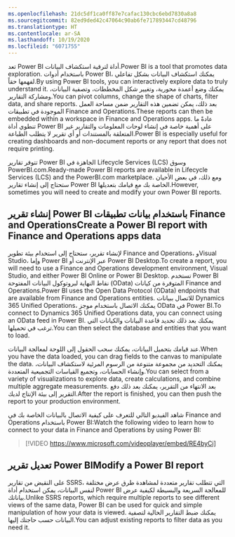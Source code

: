 ```yaml
---
ms.openlocfilehash: 21dc5df1ca0ff87e7cafac130cbc6ebd7830a8a8
ms.sourcegitcommit: 82ed9ded42c47064c90ab6fe717893447cd48796
ms.translationtype: HT
ms.contentlocale: ar-SA
ms.lasthandoff: 10/19/2020
ms.locfileid: "6071755"
---
```

<span data-ttu-id="fcdd5-101">تعد Power BI أداة لترقية استكشاف البيانات.</span><span class="sxs-lookup"><span data-stu-id="fcdd5-101">Power BI is a tool that promotes data exploration.</span></span> <span data-ttu-id="fcdd5-102">باستخدام أدوات Power BI، يمكنك استكشاف البيانات بشكل تفاعلي لفهمها حقاً.</span><span class="sxs-lookup"><span data-stu-id="fcdd5-102">By using Power BI tools, you can interactively explore data to truly understand it.</span></span> <span data-ttu-id="fcdd5-103">يمكنك وضع أعمدة محورية، وتغيير شكل المخططات، وتصفية البيانات، ومشاركة التقارير.</span><span class="sxs-lookup"><span data-stu-id="fcdd5-103">You can pivot columns, change the shape of charts, filter data, and share reports.</span></span> <span data-ttu-id="fcdd5-104">بعد ذلك، يمكن تضمين هذه التقارير ضمن مساحة العمل الموجودة في تطبيقات Finance and Operations.</span><span class="sxs-lookup"><span data-stu-id="fcdd5-104">These reports can then be embedded within a workspace in Finance and Operations apps.</span></span> <span data-ttu-id="fcdd5-105">عادةً ما تنطوي أداة Power BI على أهمية خاصة في إنشاء لوحات المعلومات والتقارير غير المتعلقة بالمستندات أو أي تقرير لا يتطلب الطباعة.</span><span class="sxs-lookup"><span data-stu-id="fcdd5-105">Power BI is especially useful for creating dashboards and non-document reports or any report that does not require printing.</span></span> 

<span data-ttu-id="fcdd5-106">تتوفر تقارير Power BI الجاهزة في Lifecycle Services ‏(LCS) وسوق PowerBI.com.</span><span class="sxs-lookup"><span data-stu-id="fcdd5-106">Ready-made Power BI reports are available in Lifecycle Services (LCS) and the PowerBI.com marketplace.</span></span> <span data-ttu-id="fcdd5-107">ومع ذلك، في بعض الأحيان ستحتاج إلى إنشاء تقارير Power BI الخاصة بك مع قيامك بتعديلها.</span><span class="sxs-lookup"><span data-stu-id="fcdd5-107">However, sometimes you will need to create and modify your own Power BI reports.</span></span> 

## <a name="create-a-power-bi-report-with-finance-and-operations-apps-data"></a><span data-ttu-id="fcdd5-108">إنشاء تقرير Power BI باستخدام بيانات تطبيقات Finance and Operations</span><span class="sxs-lookup"><span data-stu-id="fcdd5-108">Create a Power BI report with Finance and Operations apps data</span></span> 


<span data-ttu-id="fcdd5-109">لإنشاء تقرير، ستحتاج إلى استخدام بيئة تطوير Finance and Operations، وVisual Studio، وإما Power BI عبر الإنترنت أو Power BI Desktop.</span><span class="sxs-lookup"><span data-stu-id="fcdd5-109">To create a report, you will need to use a Finance and Operations development environment, Visual Studio, and either Power BI Online or Power BI Desktop.</span></span> <span data-ttu-id="fcdd5-110">تستخدم Power BI نقاط النهاية لبروتوكول البيانات المفتوحة (OData) المتوفرة من كيانات Finance and Operations.</span><span class="sxs-lookup"><span data-stu-id="fcdd5-110">Power BI uses the Open Data Protocol (OData) endpoints that are available from Finance and Operations entities.</span></span> <span data-ttu-id="fcdd5-111">للاتصال ببيانات Dynamics 365 Unified Operations، يمكنك الاتصال باستخدام موجز OData في Power BI.</span><span class="sxs-lookup"><span data-stu-id="fcdd5-111">To connect to Dynamics 365 Unified Operations data, you can connect using an OData feed in Power BI.</span></span> <span data-ttu-id="fcdd5-112">يمكنك بعد ذلك تحديد قاعدة البيانات والكيانات التي ترغب في تحميلها.</span><span class="sxs-lookup"><span data-stu-id="fcdd5-112">You can then select the database and entities that you want to load.</span></span>

<span data-ttu-id="fcdd5-113">عند قيامك بتحميل البيانات، يمكنك سحب الحقول إلى اللوحة لمعالجة البيانات.</span><span class="sxs-lookup"><span data-stu-id="fcdd5-113">When you have the data loaded, you can drag fields to the canvas to manipulate the data.</span></span> <span data-ttu-id="fcdd5-114">يمكنك التحديد من مجموعة متنوعة من الرسوم المرئية لاستكشاف البيانات، وإنشاء الحسابات، وتجميع القياسات التجميعية المتعددة.</span><span class="sxs-lookup"><span data-stu-id="fcdd5-114">You can select from a variety of visualizations to explore data, create calculations, and combine multiple aggregate measurements.</span></span> <span data-ttu-id="fcdd5-115">بعد الانتهاء من التقرير، يمكنك بعد ذلك دفع التقرير إلى بيئة الإنتاج لديك.</span><span class="sxs-lookup"><span data-stu-id="fcdd5-115">After the report is finished, you can then push the report to your production environment.</span></span>

<span data-ttu-id="fcdd5-116">شاهد الفيديو التالي للتعرف على كيفية الاتصال بالبيانات الخاصة بك في Finance and Operations باستخدام Power BI:</span><span class="sxs-lookup"><span data-stu-id="fcdd5-116">Watch the following video to learn how to connect to your data in Finance and Operations by using Power BI:</span></span>

 > [!VIDEO https://www.microsoft.com/videoplayer/embed/RE4byCi]
 > 
## <a name="modify-a-power-bi-report"></a><span data-ttu-id="fcdd5-117">تعديل تقرير Power BI</span><span class="sxs-lookup"><span data-stu-id="fcdd5-117">Modify a Power BI report</span></span> 


<span data-ttu-id="fcdd5-118">على النقيض من تقارير SSRS، التي تتطلب تقارير متعددة لمشاهدة طرق عرض مختلفة لنفس البيانات، يمكن استخدام أداة Power BI للمعالجة السريعة والبسيطة لكيفية عرض بياناتك.</span><span class="sxs-lookup"><span data-stu-id="fcdd5-118">Unlike SSRS reports, which require multiple reports to see different views of the same data, Power BI can be used for quick and simple manipulation of how your data is viewed.</span></span> <span data-ttu-id="fcdd5-119">يمكنك ضبط التقارير الحالية لتصفية البيانات حسب حاجتك إليها.</span><span class="sxs-lookup"><span data-stu-id="fcdd5-119">You can adjust existing reports to filter data as you need it.</span></span>
